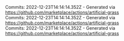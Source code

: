 Commits: 2022-12-23T14:14:14.352Z - Generated via https://github.com/marketplace/actions/artificial-grass
<br>
Commits: 2022-12-23T14:14:14.352Z - Generated via https://github.com/marketplace/actions/artificial-grass
<br>
Commits: 2022-12-23T14:14:14.352Z - Generated via https://github.com/marketplace/actions/artificial-grass
<br>
